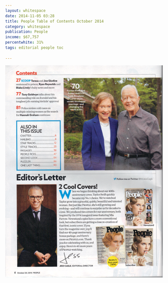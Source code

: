 ```yaml
---
layout: whitespace
date: 2014-11-05 03:28
title: People Table of Contents October 2014
category: whitespace
publication: People
income: $67,757
percentwhite: 31%
tags: editorial people toc

---
```




<div class="imageContainer col-8"><img src="/img/editscans/People_contents_2.png">
            
<div class="overlayContainer col-12">
<object type="image/svg+xml" data="/img/overlays/People_contents_2.svg" class="trans"></object>
</div></div>

            
        
        
